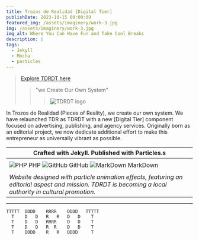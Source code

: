 ```yaml
---
title: Trozos de Realidad [Digital Tier]
publishDate: 2023-10-15 00:00:00
featured_img: /assets/imaginery/work-3.jpg
img: /assets/imaginery/work-3.jpg
img_alt: Where You Can Have Fun and Take Cool Breaks
description: |
tags:
  - Jekyll
  - Mocha
  - particles
---
```

> [Explore TDRDT here](https://lucfreelance.github.io/tdrdt/)
>
> >  "we Create Our Own System"
> > 
> > > ![TDRDT logo](https://lucfreelance.vercel.app/assets/img/t.png)

In Trozos de Realidad (Pieces of Reality), we create our own system. We have relaunched TDR as TDRDT with a new [Digital Tier] component focused on advertising, publishing, and agency services. Originally born as an editorial project, we now dedicate additional effort to make this entrepreneur as universally vibrant as possible.

|  Crafted with Jekyll. Published with Particles.s  |
|----------------------------------------------------------------|
| |
| ![PHP](https://img.icons8.com/color/48/000000/php.png) PHP ![GitHub](https://img.icons8.com/color/48/000000/github.png) GitHub ![MarkDown](https://img.icons8.com/color/48/000000/markdown.png) MarkDown | 
| |
| _Website designed with particle animation effects, featuring an editorial aspect and mission. TDRDT is becoming a local authority in cultural promotion._ |

--- 
```asciiart
TTTTT  DDDD    RRRR    DDDD   TTTTT
  T    D   D   R   R   D   D    T
  T    D   D   RRRR    D   D    T
  T    D   D   R  R    D   D    T
  T    DDDD    R   R   DDDD     T
```